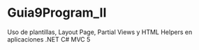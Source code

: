 # Guia9Program_II
Uso de plantillas, Layout Page, Partial Views y HTML Helpers en aplicaciones .NET C# MVC 5

